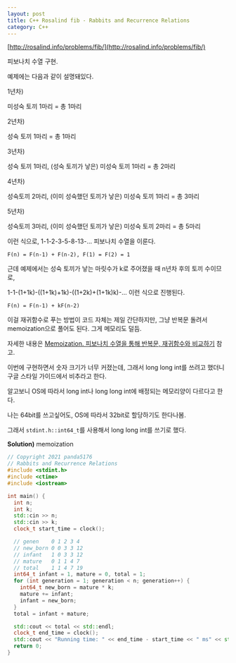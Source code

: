 ```yaml
---
layout: post
title: C++ Rosalind fib - Rabbits and Recurrence Relations
category: C++
---
```


[http://rosalind.info/problems/fib/](http://rosalind.info/problems/fib/)

피보나치 수열 구현.

예제에는 다음과 같이 설명돼있다.

1년차)

<!--description-->

미성숙 토끼 1마리 = 총 1마리

2년차)

성숙 토끼 1마리 = 총 1마리

3년차)

성숙 토끼 1마리, (성숙 토끼가 낳은) 미성숙 토끼 1마리 = 총 2마리

4년차)

성숙토끼 2마리, (이미 성숙했던 토끼가 낳은) 미성숙 토끼 1마리 = 총 3마리

5년차)

성숙토끼 3마리, (이미 성숙했던 토끼가 낳은) 미성숙 토끼 2마리 = 총 5마리

이런 식으로, 1-1-2-3-5-8-13-... 피보나치 수열을 이룬다.

`F(n) = F(n-1) + F(n-2), F(1) = F(2) = 1`

근데 예제에서는 성숙 토끼가 낳는 마릿수가 k로 주어졌을 때 n년차 후의 토끼 수이므로,

1-1-(1+1k)-((1+1k)+1k)-((1+2k)+(1+1k)k)-... 이런 식으로 진행된다.

`F(n) = F(n-1) + kF(n-2)`

이걸 재귀함수로 푸는 방법이 코드 자체는 제일 간단하지만, 그냥 반복문 돌려서 memoization으로 풀어도 된다. 그게 메모리도 덜듬.

자세한 내용은 [Memoization. 피보나치 수열을 통해 반복문, 재귀함수와 비교하기](https://velog.io/@minjae-mj/Memoization-%EB%A9%94%EB%AA%A8%EC%9D%B4%EC%A0%9C%EC%9D%B4%EC%85%98-feat.-%ED%94%BC%EB%B3%B4%EB%82%98%EC%B9%98-%EC%88%98%EC%97%B4) 참고.

이번에 구현하면서 숫자 크기가 너무 커졌는데, 그래서 long long int를 쓰려고 했더니 구글 스타일 가이드에서 비추라고 한다.

알고보니 OS에 따라서 long int나 long long int에 배정되는 메모리양이 다르다고 한다.

나는 64bit를 쓰고싶어도, OS에 따라서 32bit로 할당하기도 한다나봄.

그래서 `stdint.h::int64_t`를 사용해서 long long int를 쓰기로 했다. 

**Solution)** memoization

```c++
// Copyright 2021 panda5176
// Rabbits and Recurrence Relations
#include <stdint.h>
#include <ctime>
#include <iostream>

int main() {
  int n;
  int k;
  std::cin >> n;
  std::cin >> k;
  clock_t start_time = clock();

  // genen    0 1 2 3 4
  // new_born 0 0 3 3 12
  // infant   1 0 3 3 12
  // mature   0 1 1 4 7
  // total    1 1 4 7 19
  int64_t infant = 1, mature = 0, total = 1;
  for (int generation = 1; generation < n; generation++) {
    int64_t new_born = mature * k;
    mature += infant;
    infant = new_born;
  }
  total = infant + mature;

  std::cout << total << std::endl;
  clock_t end_time = clock();
  std::cout << "Running time: " << end_time - start_time << " ms" << std::endl;
  return 0;
}
```

